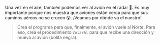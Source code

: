 Una vez en el aire, también podemos ver al avión en el radar :eyes:. Es muy importante porque nos muestra qué aviones están cerca para que sus caminos aéreos no se crucen :dizzy_face:. ¡Veamos por dónde va el nuestro!

> Creá el programa para que, finalmente, el avión vuele al Norte. Para eso, creá el procedimiento `VolarAl` para que recibe una dirección y mueva al avión (bolita negra).
